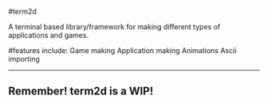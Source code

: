 #term2d

A terminal based library/framework for making different types of applications and games.

#features include:
Game making
Application making
Animations
Ascii importing


-----------------------
Remember!
term2d is a WIP!
-----------------------
